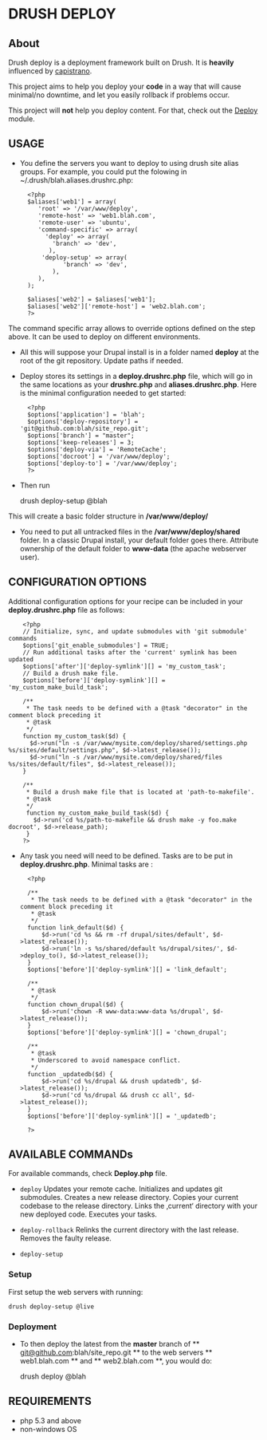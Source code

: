 # DRUSH DEPLOY

## About

Drush deploy is a deployment framework built on Drush. It is **heavily** influenced by [capistrano](https://github.com/capistrano/capistrano).

This project aims to help you deploy your **code** in a way that will cause minimal/no downtime, and let you easily rollback if problems occur.

This project will **not** help you deploy content. For that, check out the [Deploy](http://drupal.org/project/deploy) module.

## USAGE

* You define the servers you want to deploy to using drush site alias groups. 
For example, you could put the folowing in ~/.drush/blah.aliases.drushrc.php:

        <?php
        $aliases['web1'] = array(
           'root' => '/var/www/deploy',
           'remote-host' => 'web1.blah.com',
           'remote-user' => 'ubuntu',
           'command-specific' => array(
             'deploy' => array(
               'branch' => 'dev',
              ),
	        'deploy-setup' => array(
                  'branch' => 'dev',
               ),
           ),
        );

        $aliases['web2'] = $aliases['web1'];
        $aliases['web2']['remote-host'] = 'web2.blah.com';
        ?>

The command specific array allows to override options defined on the step above. It can
be used to deploy on different environments.

* All this will suppose your Drupal install is in a folder named **deploy** at the root of the
git repository. Update paths if needed.

* Deploy stores its settings in a **deploy.drushrc.php** file, which will go in the same
locations as your **drushrc.php** and **aliases.drushrc.php**. Here is the minimal configuration
needed to get started:

		<?php
        $options['application'] = 'blah';
        $options['deploy-repository'] = 'git@github.com:blah/site_repo.git';
        $options['branch'] = "master";
        $options['keep-releases'] = 3;
        $options['deploy-via'] = 'RemoteCache';
		$options['docroot'] = '/var/www/deploy';
        $options['deploy-to'] = '/var/www/deploy';
        ?>



* Then run

    drush deploy-setup @blah

This will create a basic folder structure in **/var/www/deploy/**

* You need to put all untracked files in the **/var/www/deploy/shared** folder. In a classic
Drupal install, your default folder goes there. Attribute ownership of the default
folder to **www-data** (the apache webserver user).

## CONFIGURATION OPTIONS

Additional configuration options for your recipe can be included in your
**deploy.drushrc.php** file as follows:


        <?php
        // Initialize, sync, and update submodules with 'git submodule' commands
        $options['git_enable_submodules'] = TRUE;
        // Run additional tasks after the 'current' symlink has been updated
        $options['after']['deploy-symlink'][] = 'my_custom_task';
        // Build a drush make file.
        $options['before']['deploy-symlink'][] = 'my_custom_make_build_task';

        /**
         * The task needs to be defined with a @task "decorator" in the comment block preceding it
         * @task
         */
        function my_custom_task($d) {
          $d->run("ln -s /var/www/mysite.com/deploy/shared/settings.php %s/sites/default/settings.php", $d->latest_release());
          $d->run("ln -s /var/www/mysite.com/deploy/shared/files %s/sites/default/files", $d->latest_release());
        }

        /**
         * Build a drush make file that is located at 'path-to-makefile'.
         * @task
         */
         function my_custom_make_build_task($d) {
           $d->run('cd %s/path-to-makefile && drush make -y foo.make docroot', $d->release_path);
         }
        ?>

* Any task you need will need to be defined. Tasks are to be put in **deploy.drushrc.php**.
Minimal tasks are :

		<?php

		/**
         * The task needs to be defined with a @task "decorator" in the comment block preceding it
		 * @task
		 */
		function link_default($d) {
		    $d->run('cd %s && rm -rf drupal/sites/default', $d->latest_release());
		    $d->run('ln -s %s/shared/default %s/drupal/sites/', $d->deploy_to(), $d->latest_release());
		}
		$options['before']['deploy-symlink'][] = 'link_default';

		/**
		 * @task
		 */
		function chown_drupal($d) {
		    $d->run('chown -R www-data:www-data %s/drupal', $d->latest_release());
		}
		$options['before']['deploy-symlink'][] = 'chown_drupal';

		/**
		 * @task
		 * Underscored to avoid namespace conflict.
		 */
		function _updatedb($d) {
		    $d->run('cd %s/drupal && drush updatedb', $d->latest_release());
		    $d->run('cd %s/drupal && drush cc all', $d->latest_release());
		}
		$options['before']['deploy-symlink'][] = '_updatedb';

		?>


## AVAILABLE COMMANDs

For available commands, check **Deploy.php** file.

* `deploy`
    Updates your remote cache.
    Initializes and updates git submodules.
    Creates a new release directory.
    Copies your current codebase to the release directory.
    Links the ‚current‘ directory with your new deployed code.
    Executes your tasks.

* `deploy-rollback`
    Relinks the current directory with the last release.
    Removes the faulty release.

* `deploy-setup`


### Setup

First setup the web servers with running:

    drush deploy-setup @live

### Deployment

* To then deploy the latest from the **master** branch of ** git@github.com:blah/site_repo.git **
to the web servers ** web1.blah.com ** and ** web2.blah.com **, you would do:

    drush deploy @blah


## REQUIREMENTS

* php 5.3 and above
* non-windows OS



